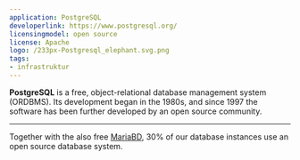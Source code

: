 ```yaml
---
application: PostgreSQL
developerlink: https://www.postgresql.org/
licensingmodel: open source
license: Apache
logo: /233px-Postgresql_elephant.svg.png
tags:
- infrastruktur
---
```

__PostgreSQL__ is a free, object-relational database management system (ORDBMS). Its development began in the 1980s, and since 1997 the software has been further developed by an open source community. 

---

Together with the also free [MariaBD](mariadb), 30% of our database instances use an open source database system.
